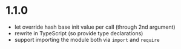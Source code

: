 # 1.1.0
 - let override hash base init value per call (through 2nd argument)
 - rewrite in TypeScript (so provide type declarations)
 - support importing the module both via `import` and `require`
